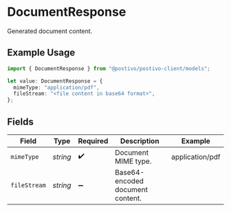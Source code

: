 # DocumentResponse

Generated document content.

## Example Usage

```typescript
import { DocumentResponse } from "@postivo/postivo-client/models";

let value: DocumentResponse = {
  mimeType: "application/pdf",
  fileStream: "<file content in base64 format>",
};
```

## Fields

| Field                            | Type                             | Required                         | Description                      | Example                          |
| -------------------------------- | -------------------------------- | -------------------------------- | -------------------------------- | -------------------------------- |
| `mimeType`                       | *string*                         | :heavy_check_mark:               | Document MIME type.              | application/pdf                  |
| `fileStream`                     | *string*                         | :heavy_minus_sign:               | Base64-encoded document content. | <file content in base64 format>  |